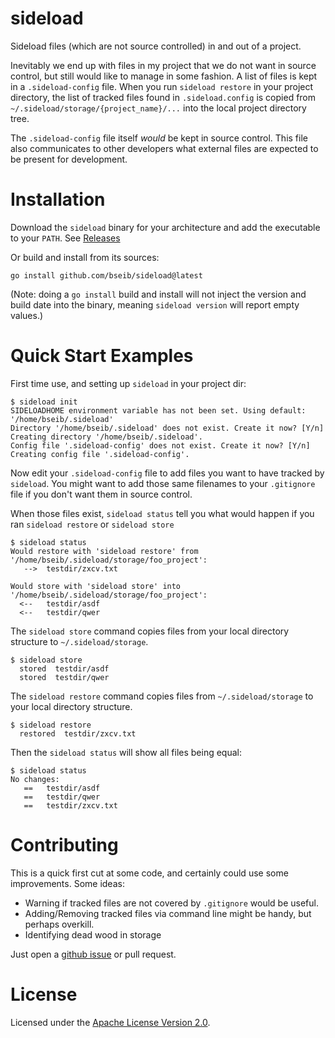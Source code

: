 # sideload

Sideload files (which are not source controlled) in and out of a project.

Inevitably we end up with files in my project that we do not want in source control, but still would like to manage
in some fashion. A list of files is kept in a `.sideload-config` file. When you run `sideload restore` in your project
directory, the list of tracked files found in `.sideload.config` is copied from `~/.sideload/storage/{project_name}/...`
into the local project directory tree.

The `.sideload-config` file itself *would* be kept in source control. This file also communicates to other developers
what external files are expected to be present for development.

# Installation

Download the `sideload` binary for your architecture and add the executable to your `PATH`.
See [Releases](https://github.com/bseib/sideload/releases)

Or build and install from its sources:

```
go install github.com/bseib/sideload@latest
```

(Note: doing a `go install` build and install will not inject the version and build date into the binary, meaning
`sideload version` will report empty values.)

# Quick Start Examples

First time use, and setting up `sideload` in your project dir:

```
$ sideload init
SIDELOADHOME environment variable has not been set. Using default: '/home/bseib/.sideload'
Directory '/home/bseib/.sideload' does not exist. Create it now? [Y/n]
Creating directory '/home/bseib/.sideload'.
Config file '.sideload-config' does not exist. Create it now? [Y/n]
Creating config file '.sideload-config'.
```

Now edit your `.sideload-config` file to add files you want to have tracked by `sideload`. You might want to add those
same filenames to your `.gitignore` file if you don't want them in source control.

When those files exist, `sideload status` tell you what would happen if you ran `sideload restore` or `sideload store`

```
$ sideload status
Would restore with 'sideload restore' from '/home/bseib/.sideload/storage/foo_project':
   -->  testdir/zxcv.txt

Would store with 'sideload store' into '/home/bseib/.sideload/storage/foo_project':
  <--   testdir/asdf
  <--   testdir/qwer
```

The `sideload store` command copies files from your local directory structure to `~/.sideload/storage`.

```
$ sideload store
  stored  testdir/asdf
  stored  testdir/qwer
```

The `sideload restore` command copies files from `~/.sideload/storage` to your local directory structure.

```
$ sideload restore
  restored  testdir/zxcv.txt
```

Then the `sideload status` will show all files being equal:

```
$ sideload status
No changes:
   ==   testdir/asdf
   ==   testdir/qwer
   ==   testdir/zxcv.txt
```

# Contributing

This is a quick first cut at some code, and certainly could use some improvements. Some ideas:
  - Warning if tracked files are not covered by `.gitignore` would be useful.
  - Adding/Removing tracked files via command line might be handy, but perhaps overkill.
  - Identifying dead wood in storage

Just open a [github issue](https://github.com/bseib/sideload/issues) or pull request.

# License

Licensed under the [Apache License Version 2.0](LICENSE).

